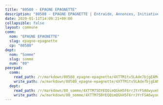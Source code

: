 ```yaml
---
title: "80580 - EPAGNE EPAGNETTE"
description: "80580 - EPAGNE EPAGNETTE | Entraide, Annonces, Initiatives"
date: 2020-01-11T14:09:21+09:00
collapsible: false
layout: commune
comm:
  nom: "EPAGNE EPAGNETTE"
  slug: epagne-epagnette
  cp: "80580"
dept:
  nom: "Somme"
  slug: somme
  num: "80"
peerpad:
  comm:
    read_path: /r/markdown/80580_epagne-epagnette/4XTTM1tv5LAde7bjgEAMuWyjw4vHJm7XJf8E1U87NJBfnXQia
    write_path: /w/markdown/80580_epagne-epagnette/4XTTM1tv5LAde7bjgEAMuWyjw4vHJm7XJf8E1U87NJBfnXQia-K3TgUz3bPnwELVBYrHCzqYMy1cDAB7YF9vFkKGn2pqw6jP9fmuBYKq4j5UYk9ayUfwGCvaMBzPJbkoLNUtMyCqiC9cFFhmSTEmSpgLikVLB4mHvJ6a751gCthxa2QuvXmwCyFZwU
  dept:
    read_path: /r/markdown/80_somme/4XTTM75DYEQQimQGkH5F6rrJYrFSA6wyuekdgioEx7v45YjSw
    write_path: /w/markdown/80_somme/4XTTM75DYEQQimQGkH5F6rrJYrFSA6wyuekdgioEx7v45YjSw-K3TgTuB1DbUNHuFo9Fhh6JTUriPx8E5izGkmw9RSNTjUtMFPoZhqqp87szE8th3EytWSHGdhUuQUPjam8aJZh1SdH8pL3ibgUbMdNhU17kjAmSa49LMB2GjXvVwDVurE8mgce3XM
---
```


